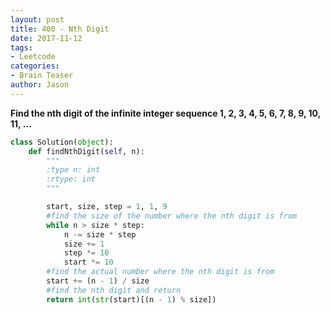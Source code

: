 ```yaml
---
layout: post
title: 400 - Nth Digit
date: 2017-11-12
tags:
- Leetcode
categories:
- Brain Teaser
author: Jason
---
```

**Find the nth digit of the infinite integer sequence 1, 2, 3, 4, 5, 6, 7, 8, 9, 10, 11, ...**


```python
class Solution(object):
    def findNthDigit(self, n):
        """
        :type n: int
        :rtype: int
        """

        start, size, step = 1, 1, 9
        #find the size of the number where the nth digit is from
        while n > size * step:
            n -= size * step
            size += 1
            step *= 10
            start *= 10
        #find the actual number where the nth digit is from
        start += (n - 1) / size
        #find the nth digit and return
        return int(str(start)[(n - 1) % size])
```
